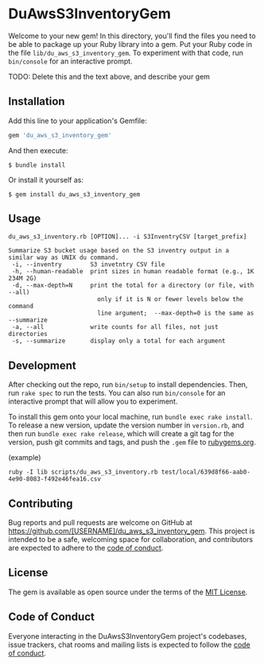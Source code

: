 # DuAwsS3InventoryGem

Welcome to your new gem! In this directory, you'll find the files you need to be able to package up your Ruby library into a gem. Put your Ruby code in the file `lib/du_aws_s3_inventory_gem`. To experiment with that code, run `bin/console` for an interactive prompt.

TODO: Delete this and the text above, and describe your gem

## Installation

Add this line to your application's Gemfile:

```ruby
gem 'du_aws_s3_inventory_gem'
```

And then execute:

    $ bundle install

Or install it yourself as:

    $ gem install du_aws_s3_inventory_gem

## Usage

```
du_aws_s3_inventory.rb [OPTION]... -i S3InventryCSV [target_prefix]

Summarize S3 bucket usage based on the S3 inventry output in a 
similar way as UNIX du command.
 -i, --inventry        S3 invetntry CSV file
 -h, --human-readable  print sizes in human readable format (e.g., 1K 234M 2G)
 -d, --max-depth=N     print the total for a directory (or file, with --all)
                         only if it is N or fewer levels below the command
                         line argument;  --max-depth=0 is the same as --summarize
 -a, --all             write counts for all files, not just directories
 -s, --summarize       display only a total for each argument
```

## Development

After checking out the repo, run `bin/setup` to install dependencies. Then, run `rake spec` to run the tests. You can also run `bin/console` for an interactive prompt that will allow you to experiment.

To install this gem onto your local machine, run `bundle exec rake install`. To release a new version, update the version number in `version.rb`, and then run `bundle exec rake release`, which will create a git tag for the version, push git commits and tags, and push the `.gem` file to [rubygems.org](https://rubygems.org).

(example)
```
ruby -I lib scripts/du_aws_s3_inventory.rb test/local/639d8f66-aab0-4e90-8083-f492e46fea16.csv
```

## Contributing

Bug reports and pull requests are welcome on GitHub at https://github.com/[USERNAME]/du_aws_s3_inventory_gem. This project is intended to be a safe, welcoming space for collaboration, and contributors are expected to adhere to the [code of conduct](https://github.com/[USERNAME]/du_aws_s3_inventory_gem/blob/master/CODE_OF_CONDUCT.md).


## License

The gem is available as open source under the terms of the [MIT License](https://opensource.org/licenses/MIT).

## Code of Conduct

Everyone interacting in the DuAwsS3InventoryGem project's codebases, issue trackers, chat rooms and mailing lists is expected to follow the [code of conduct](https://github.com/[USERNAME]/du_aws_s3_inventory_gem/blob/master/CODE_OF_CONDUCT.md).
